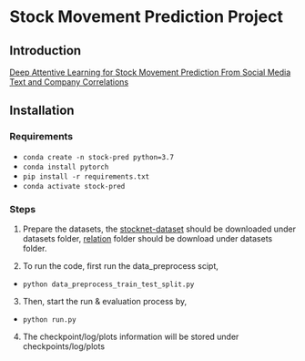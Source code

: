 # Stock Movement Prediction Project

## Introduction
[Deep Attentive Learning for Stock Movement Prediction
From Social Media Text and Company Correlations](https://aclanthology.org/2020.emnlp-main.676.pdf)

## Installation
### Requirements
- `conda create -n stock-pred python=3.7`
- `conda install pytorch`
- `pip install -r requirements.txt`
- `conda activate stock-pred`

### Steps
1. Prepare the datasets, the [stocknet-dataset](https://github.com/yumoxu/stocknet-dataset) should be downloaded under datasets folder, [relation](https://github.com/fulifeng/Temporal_Relational_Stock_Ranking/tree/master/data) folder should be download under datasets folder.

2. To run the code, first run the data_preprocess scipt,
- `python data_preprocess_train_test_split.py`

3. Then, start the run & evaluation process by,
- `python run.py`

4. The checkpoint/log/plots information will be stored under checkpoints/log/plots

